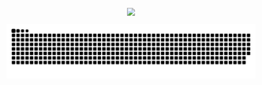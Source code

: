 <p align="center">
  <img src="https://skillicons.dev/icons?i=git,linux,python,django,FastAPI,SQL" />
</p>





<div align="center">
  <a href="https://github.com/windvenx">
  <img src="https://github.com/bimashazaman/Github-snake-SVG/raw/master/snake.svg"
       alt="snake" /></a>
</div>
